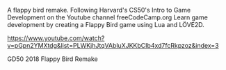 A flappy bird remake. Following Harvard's CS50's Intro to Game Development on the Youtube channel freeCodeCamp.org Learn game development by creating a Flappy Bird game using Lua and LÖVE2D.

https://www.youtube.com/watch?v=pGpn2YMXtdg&list=PLWKjhJtqVAbluXJKKbCIb4xd7fcRkpzoz&index=3

GD50 2018 Flappy Bird Remake
